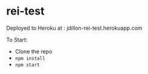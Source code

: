 rei-test
========
Deployed to Heroku at : jdillon-rei-test.herokuapp.com

To Start:
- Clone the repo
- `npm install`
- `npm start`

